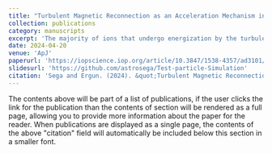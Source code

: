 ```yaml
---
title: "Turbulent Magnetic Reconnection as an Acceleration Mechanism in Earth’s Magnetotail"
collection: publications
category: manuscripts
excerpt: 'The majority of ions that undergo energization by the turbulent fields cross the magnetic null plane multiple times. By preferentially energizing these particles, the turbulence creates a separate population of ions that mostly exits in the dawn direction of the magnetotail and forms a high-energy power-law tail in the ion flux-energy distribution.'
date: 2024-04-20
venue: 'ApJ'
paperurl: 'https://iopscience.iop.org/article/10.3847/1538-4357/ad3101/pdf'
slidesurl: 'https://github.com/astrosega/Test-particle-Simulation'
citation: 'Sega and Ergun. (2024). &quot;Turbulent Magnetic Reconnection as an Acceleration Mechanism in Earth’s Magnetotail.&quot; <i>ApJ</i>. 965(129).'
---
```


The contents above will be part of a list of publications, if the user clicks the link for the publication than the contents of section will be rendered as a full page, allowing you to provide more information about the paper for the reader. When publications are displayed as a single page, the contents of the above "citation" field will automatically be included below this section in a smaller font.
